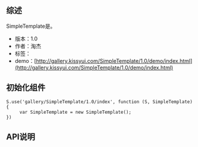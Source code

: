 ## 综述

SimpleTemplate是。

* 版本：1.0
* 作者：淘杰
* 标签：
* demo：[http://gallery.kissyui.com/SimpleTemplate/1.0/demo/index.html](http://gallery.kissyui.com/SimpleTemplate/1.0/demo/index.html)

## 初始化组件

    S.use('gallery/SimpleTemplate/1.0/index', function (S, SimpleTemplate) {
         var SimpleTemplate = new SimpleTemplate();
    })

## API说明
